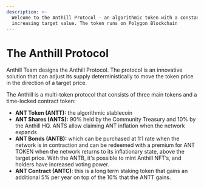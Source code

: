 ```yaml
---
description: >-
  Welcome to the Anthill Protocol - an algorithmic token with a constantly
  increasing target value. The token runs on Polygon Blockchain
---
```


# The Anthill Protocol

Anthill Team designs the Anthill Protocol. The protocol is an innovative solution that can adjust its supply deterministically to move the token price in the direction of a target price.

The Anthill is a multi-token protocol that consists of three main tokens and a time-locked contract token:

* **ANT Token (ANTT):** the algorithmic stablecoin
* **ANT Shares (ANTS):** 90% held by the Community Treasury and 10% by the Anthill HQ. ANTS allow claiming ANT inflation when the network expands
* **ANT Bonds (ANTB):** which can be purchased at 1:1 rate when the network is in contraction and can be redeemed with a premium for ANT TOKEN when the network returns to its inflationary state, above the target price. With the ANTB, it's possible to mint Anthill NFT’s, and holders have increased voting power.
* **ANT Contract (ANTC)**: this is a long term staking token that gains an additional 5% per year on top of the 10% that the ANTT gains.
